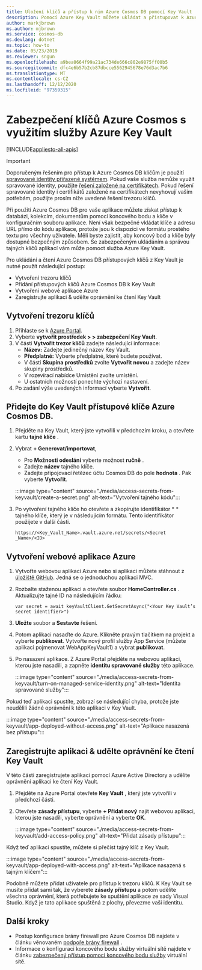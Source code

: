 ```yaml
---
title: Uložení klíčů a přístup k nim Azure Cosmos DB pomocí Key Vault
description: Pomocí Azure Key Vault můžete ukládat a přistupovat k Azure Cosmos DB připojovacímu řetězci, klíčům a koncovým bodům.
author: markjbrown
ms.author: mjbrown
ms.service: cosmos-db
ms.devlang: dotnet
ms.topic: how-to
ms.date: 05/23/2019
ms.reviewer: sngun
ms.openlocfilehash: a9bea0664f99a21ac734de666c802e9875ff00b5
ms.sourcegitcommit: dfc4e6b57b2cb87dbcce5562945678e76d3ac7b6
ms.translationtype: MT
ms.contentlocale: cs-CZ
ms.lasthandoff: 12/12/2020
ms.locfileid: "97359315"
---
```

# <a name="secure-azure-cosmos-keys-using-azure-key-vault"></a>Zabezpečení klíčů Azure Cosmos s využitím služby Azure Key Vault 
[!INCLUDE[appliesto-all-apis](includes/appliesto-all-apis.md)]

>[!IMPORTANT]
> Doporučeným řešením pro přístup k Azure Cosmos DB klíčům je použití [spravované identity přiřazené systémem](managed-identity-based-authentication.md). Pokud vaše služba nemůže využít spravované identity, použijte [řešení založené na certifikátech](certificate-based-authentication.md). Pokud řešení spravované identity i certifikátů založené na certifikátech nevyhovují vašim potřebám, použijte prosím níže uvedené řešení trezoru klíčů.

Při použití Azure Cosmos DB pro vaše aplikace můžete získat přístup k databázi, kolekcím, dokumentům pomocí koncového bodu a klíče v konfiguračním souboru aplikace.  Není však bezpečné vkládat klíče a adresu URL přímo do kódu aplikace, protože jsou k dispozici ve formátu prostého textu pro všechny uživatele. Měli byste zajistit, aby koncový bod a klíče byly dostupné bezpečným způsobem. Se zabezpečeným ukládáním a správou tajných klíčů aplikací vám může pomoct služba Azure Key Vault.

Pro ukládání a čtení Azure Cosmos DB přístupových klíčů z Key Vault je nutné použít následující postup:

* Vytvoření trezoru klíčů  
* Přidání přístupových klíčů Azure Cosmos DB k Key Vault  
* Vytvoření webové aplikace Azure  
* Zaregistrujte aplikaci & udělte oprávnění ke čtení Key Vault  


## <a name="create-a-key-vault"></a>Vytvoření trezoru klíčů

1. Přihlaste se k [Azure Portal](https://portal.azure.com/).  
2. Vyberte **vytvořit prostředek > > zabezpečení Key Vault**.  
3. V části **Vytvořit trezor klíčů** zadejte následující informace:  
   * **Název:** Zadejte jedinečný název Key Vault.  
   * **Předplatné:** Vyberte předplatné, které budete používat.  
   * V části **Skupina prostředků** zvolte **Vytvořit novou** a zadejte název skupiny prostředků.  
   * V rozevírací nabídce Umístění zvolte umístění.  
   * U ostatních možností ponechte výchozí nastavení.  
4. Po zadání výše uvedených informací vyberte **Vytvořit**.  

## <a name="add-azure-cosmos-db-access-keys-to-the-key-vault"></a>Přidejte do Key Vault přístupové klíče Azure Cosmos DB.
1. Přejděte na Key Vault, který jste vytvořili v předchozím kroku, a otevřete kartu **tajné klíče** .  
2. Vybrat **+ Generovat/importovat**, 

   * Pro **Možnosti odeslání** vyberte možnost **ručně** .
   * Zadejte **název** tajného klíče.
   * Zadejte připojovací řetězec účtu Cosmos DB do pole **hodnota** . Pak vyberte **Vytvořit**.

   :::image type="content" source="./media/access-secrets-from-keyvault/create-a-secret.png" alt-text="Vytvoření tajného kódu":::

4. Po vytvoření tajného klíče ho otevřete a zkopírujte identifikátor * * tajného klíče, který je v následujícím formátu. Tento identifikátor použijete v další části. 

   `https://<Key_Vault_Name>.vault.azure.net/secrets/<Secret _Name>/<ID>`

## <a name="create-an-azure-web-application"></a>Vytvoření webové aplikace Azure

1. Vytvořte webovou aplikaci Azure nebo si aplikaci můžete stáhnout z [úložiště GitHub](https://github.com/Azure/azure-cosmos-dotnet-v2/tree/master/Demo/keyvaultdemo). Jedná se o jednoduchou aplikaci MVC.  

2. Rozbalte staženou aplikaci a otevřete soubor **HomeController.cs** . Aktualizujte tajné ID na následujícím řádku:

   `var secret = await keyVaultClient.GetSecretAsync("<Your Key Vault’s secret identifier>")`

3. **Uložte** soubor a **Sestavte** řešení.  
4. Potom aplikaci nasaďte do Azure. Klikněte pravým tlačítkem na projekt a vyberte **publikovat**. Vytvořte nový profil služby App Service (můžete aplikaci pojmenovat WebAppKeyVault1) a vybrat **publikovat**.   

5. Po nasazení aplikace. Z Azure Portal přejděte na webovou aplikaci, kterou jste nasadili, a zapněte **identitu spravované služby** této aplikace.  

   :::image type="content" source="./media/access-secrets-from-keyvault/turn-on-managed-service-identity.png" alt-text="Identita spravované služby":::

Pokud teď aplikaci spustíte, zobrazí se následující chyba, protože jste neudělili žádné oprávnění k této aplikaci v Key Vault.

:::image type="content" source="./media/access-secrets-from-keyvault/app-deployed-without-access.png" alt-text="Aplikace nasazená bez přístupu":::

## <a name="register-the-application--grant-permissions-to-read-the-key-vault"></a>Zaregistrujte aplikaci & udělte oprávnění ke čtení Key Vault

V této části zaregistrujete aplikaci pomocí Azure Active Directory a udělíte oprávnění aplikaci ke čtení Key Vault. 

1. Přejděte na Azure Portal otevřete **Key Vault** , který jste vytvořili v předchozí části.  

2. Otevřete **zásady přístupu**, vyberte **+ Přidat nový** najít webovou aplikaci, kterou jste nasadili, vyberte oprávnění a vyberte **OK**.  

   :::image type="content" source="./media/access-secrets-from-keyvault/add-access-policy.png" alt-text="Přidat zásady přístupu":::

Když teď aplikaci spustíte, můžete si přečíst tajný klíč z Key Vault.

:::image type="content" source="./media/access-secrets-from-keyvault/app-deployed-with-access.png" alt-text="Aplikace nasazená s tajným klíčem":::
 
Podobně můžete přidat uživatele pro přístup k trezoru klíčů. K Key Vault se musíte přidat sami tak, že vyberete **zásady přístupu** a potom udělíte všechna oprávnění, která potřebujete ke spuštění aplikace ze sady Visual Studio. Když je tato aplikace spuštěná z plochy, převezme vaši identitu.

## <a name="next-steps"></a>Další kroky

* Postup konfigurace brány firewall pro Azure Cosmos DB najdete v článku věnovaném [podpoře brány firewall](how-to-configure-firewall.md) .
* Informace o konfiguraci koncového bodu služby virtuální sítě najdete v článku [zabezpečený přístup pomocí koncového bodu služby](how-to-configure-vnet-service-endpoint.md) virtuální sítě.
